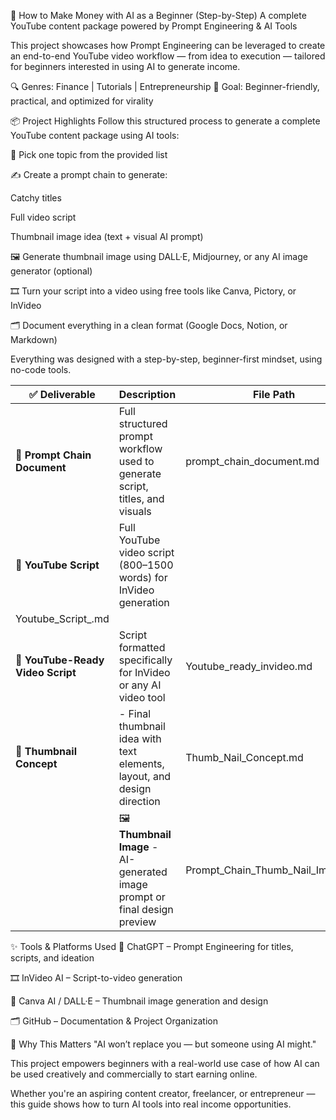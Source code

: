 💸 How to Make Money with AI as a Beginner (Step-by-Step)
A complete YouTube content package powered by Prompt Engineering & AI Tools

This project showcases how Prompt Engineering can be leveraged to create an end-to-end YouTube video workflow — from idea to execution — tailored for beginners interested in using AI to generate income.

🔍 Genres: Finance | Tutorials | Entrepreneurship
🎯 Goal: Beginner-friendly, practical, and optimized for virality

📦 Project Highlights
Follow this structured process to generate a complete YouTube content package using AI tools:

🎯 Pick one topic from the provided list

✍️ Create a prompt chain to generate:

Catchy titles

Full video script

Thumbnail image idea (text + visual AI prompt)

🖼️ Generate thumbnail image using DALL·E, Midjourney, or any AI image generator (optional)

🎞️ Turn your script into a video using free tools like Canva, Pictory, or InVideo

🗂️ Document everything in a clean format (Google Docs, Notion, or Markdown)

Everything was designed with a step-by-step, beginner-first mindset, using no-code tools.

| ✅ Deliverable                     | Description                                                                  | File Path                                                |
| --------------------------------- | ---------------------------------------------------------------------------- | -------------------------------------------------------- |
| 📄 **Prompt Chain Document**      | Full structured prompt workflow used to generate script, titles, and visuals | prompt_chain_document.md|
| 📝 **YouTube Script**             | Full YouTube video script (800–1500 words) for InVideo generation            |  
Youtube_Script_.md |
| 🎥 **YouTube-Ready Video Script** | Script formatted specifically for InVideo or any AI video tool               |Youtube_ready_invideo.md |
| 🎯 **Thumbnail Concept**          |- Final thumbnail idea with text elements, layout, and design direction        | Thumb_Nail_Concept.md      |
                                     | 🖼️ **Thumbnail Image** - AI-generated image prompt or final design preview                            | Prompt_Chain_Thumb_Nail_Image.jpg|


✨ Tools & Platforms Used
💬 ChatGPT – Prompt Engineering for titles, scripts, and ideation

🎞️ InVideo AI – Script-to-video generation

🎨 Canva AI / DALL·E – Thumbnail image generation and design

🗂️ GitHub – Documentation & Project Organization

📢 Why This Matters
"AI won’t replace you — but someone using AI might."

This project empowers beginners with a real-world use case of how AI can be used creatively and commercially to start earning online.

Whether you're an aspiring content creator, freelancer, or entrepreneur — this guide shows how to turn AI tools into real income opportunities.
